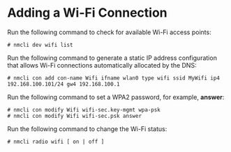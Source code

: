 # Adding a Wi-Fi Connection<a name="EN-US_TOPIC_0229622783"></a>

Run the following command to check for available Wi-Fi access points:

```
# nmcli dev wifi list
```

Run the following command to generate a static IP address configuration that allows Wi-Fi connections automatically allocated by the DNS:

```
# nmcli con add con-name Wifi ifname wlan0 type wifi ssid MyWifi ip4 192.168.100.101/24 gw4 192.168.100.1
```

Run the following command to set a WPA2 password, for example,  **answer**:

```
# nmcli con modify Wifi wifi-sec.key-mgmt wpa-psk
# nmcli con modify Wifi wifi-sec.psk answer
```

Run the following command to change the Wi-Fi status:

```
# nmcli radio wifi [ on | off ]
```

